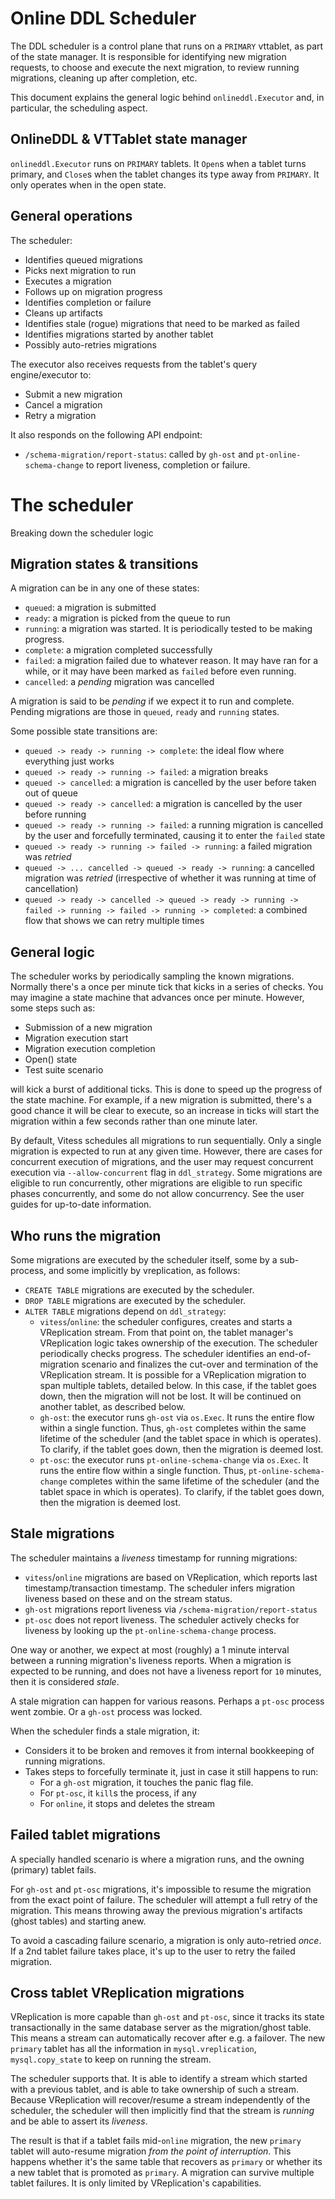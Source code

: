 # Online DDL Scheduler

The DDL scheduler is a control plane that runs on a `PRIMARY` vttablet, as part of the state manager. It is responsible for identifying new migration requests, to choose and execute the next migration, to review running migrations, cleaning up after completion, etc.

This document explains the general logic behind `onlineddl.Executor` and, in particular, the scheduling aspect.

## OnlineDDL & VTTablet state manager

`onlineddl.Executor` runs on `PRIMARY` tablets. It `Open`s when a tablet turns primary, and `Close`s when the tablet changes its type away from `PRIMARY`. It only operates when in the open state.

## General operations

The scheduler:

- Identifies queued migrations
- Picks next migration to run
- Executes a migration
- Follows up on migration progress
- Identifies completion or failure
- Cleans up artifacts
- Identifies stale (rogue) migrations that need to be marked as failed
- Identifies migrations started by another tablet
- Possibly auto-retries migrations

The executor also receives requests from the tablet's query engine/executor to:

- Submit a new migration
- Cancel a migration
- Retry a migration

It also responds on the following API endpoint:

- `/schema-migration/report-status`: called by `gh-ost` and `pt-online-schema-change` to report liveness, completion or failure.

# The scheduler

Breaking down the scheduler logic

## Migration states & transitions

A migration can be in any one of these states:

- `queued`: a migration is submitted
- `ready`: a migration is picked from the queue to run
- `running`: a migration was started. It is periodically tested to be making progress.
- `complete`: a migration completed successfully
- `failed`: a migration failed due to whatever reason. It may have ran for a while, or it may have been marked as `failed` before even running.
- `cancelled`: a _pending_ migration was cancelled

A migration is said to be _pending_ if we expect it to run and complete. Pending migrations are those in `queued`, `ready` and `running` states.

Some possible state transitions are:

- `queued -> ready -> running -> complete`: the ideal flow where everything just works
- `queued -> ready -> running -> failed`: a migration breaks
- `queued -> cancelled`: a migration is cancelled by the user before taken out of queue
- `queued -> ready -> cancelled`: a migration is cancelled by the user before running
- `queued -> ready -> running -> failed`: a running migration is cancelled by the user and forcefully terminated, causing it to enter the `failed` state
- `queued -> ready -> running -> failed -> running`: a failed migration was _retried_
- `queued -> ... cancelled -> queued -> ready -> running`: a cancelled migration was _retried_ (irrespective of whether it was running at time of cancellation)
- `queued -> ready -> cancelled -> queued -> ready -> running -> failed -> running -> failed -> running -> completed`: a combined flow that shows we can retry multiple times

## General logic

The scheduler works by periodically sampling the known migrations. Normally there's a once per minute tick that kicks in a series of checks. You may imagine a state machine that advances once per minute. However, some steps such as:

- Submission of a new migration
- Migration execution start
- Migration execution completion
- Open() state
- Test suite scenario

will kick a burst of additional ticks. This is done to speed up the progress of the state machine. For example, if a new migration is submitted, there's a good chance it will be clear to execute, so an increase in ticks will start the migration within a few seconds rather than one minute later.

By default, Vitess schedules all migrations to run sequentially. Only a single migration is expected to run at any given time. However, there are cases for concurrent execution of migrations, and the user may request concurrent execution via `--allow-concurrent` flag in `ddl_strategy`. Some migrations are eligible to run concurrently, other migrations are eligible to run specific phases concurrently, and some do not allow concurrency. See the user guides for up-to-date information.

## Who runs the migration

Some migrations are executed by the scheduler itself, some by a sub-process, and some implicitly by vreplication, as follows:

- `CREATE TABLE` migrations are executed by the scheduler.
- `DROP TABLE` migrations are executed by the scheduler.
- `ALTER TABLE` migrations depend on `ddl_strategy`:
  - `vitess`/`online`: the scheduler configures, creates and starts a VReplication stream. From that point on, the tablet manager's VReplication logic takes ownership of the execution. The scheduler periodically checks progress. The scheduler identifies an end-of-migration scenario and finalizes the cut-over and termination of the VReplication stream. It is possible for a VReplication migration to span multiple tablets, detailed below. In this case, if the tablet goes down, then the migration will not be lost. It will be continued on another tablet, as described below.
  - `gh-ost`: the executor runs `gh-ost` via `os.Exec`. It runs the entire flow within a single function. Thus, `gh-ost` completes within the same lifetime of the scheduler (and the tablet space in which is operates). To clarify, if the tablet goes down, then the migration is deemed lost.
  - `pt-osc`: the executor runs `pt-online-schema-change` via `os.Exec`. It runs the entire flow within a single function. Thus, `pt-online-schema-change` completes within the same lifetime of the scheduler (and the tablet space in which is operates). To clarify, if the tablet goes down, then the migration is deemed lost.

## Stale migrations

The scheduler maintains a _liveness_ timestamp for running migrations:

- `vitess`/`online` migrations are based on VReplication, which reports last timestamp/transaction timestamp. The scheduler infers migration liveness based on these and on the stream status.
- `gh-ost` migrations report liveness via `/schema-migration/report-status`
- `pt-osc` does not report liveness. The scheduler actively checks for liveness by looking up the `pt-online-schema-change` process.

One way or another, we expect at most (roughly) a 1 minute interval between a running migration's liveness reports. When a migration is expected to be running, and does not have a liveness report for `10` minutes, then it is considered _stale_.

A stale migration can happen for various reasons. Perhaps a `pt-osc` process went zombie. Or a `gh-ost` process was locked.

When the scheduler finds a stale migration, it:

- Considers it to be broken and removes it from internal bookkeeping of running migrations.
- Takes steps to forcefully terminate it, just in case it still happens to run:
  - For a `gh-ost` migration, it touches the panic flag file.
  - For `pt-osc`, it `kill`s the process, if any
  - For `online`, it stops and deletes the stream

## Failed tablet migrations

A specially handled scenario is where a migration runs, and the owning (primary) tablet fails.

For `gh-ost` and `pt-osc` migrations, it's impossible to resume the migration from the exact point of failure. The scheduler will attempt a full retry of the migration. This means throwing away the previous migration's artifacts (ghost tables) and starting anew.

To avoid a cascading failure scenario, a migration is only auto-retried _once_. If a 2nd tablet failure takes place, it's up to the user to retry the failed migration.

## Cross tablet VReplication migrations

VReplication is more capable than `gh-ost` and `pt-osc`, since it tracks its state transactionally in the same database server as the migration/ghost table. This means a stream can automatically recover after e.g. a failover. The new `primary` tablet has all the information in `mysql.vreplication`, `mysql.copy_state` to keep on running the stream.

The scheduler supports that. It is able to identify a stream which started with a previous tablet, and is able to take ownership of such a stream. Because VReplication will recover/resume a stream independently of the scheduler, the scheduler will then implicitly find that the stream is _running_ and be able to assert its _liveness_.

The result is that if a tablet fails mid-`online` migration, the new `primary` tablet will auto-resume migration _from the point of interruption_. This happens whether it's the same table that recovers as `primary` or whether its a new tablet that is promoted as `primary`. A migration can survive multiple tablet failures. It is only limited by VReplication's capabilities.
